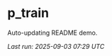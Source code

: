 # p_train

Auto-updating README demo.

<!--START_SECTION:status-->
_Last run: 2025-09-03 07:29 UTC_
<!--END_SECTION:status-->































































































































































































































































































